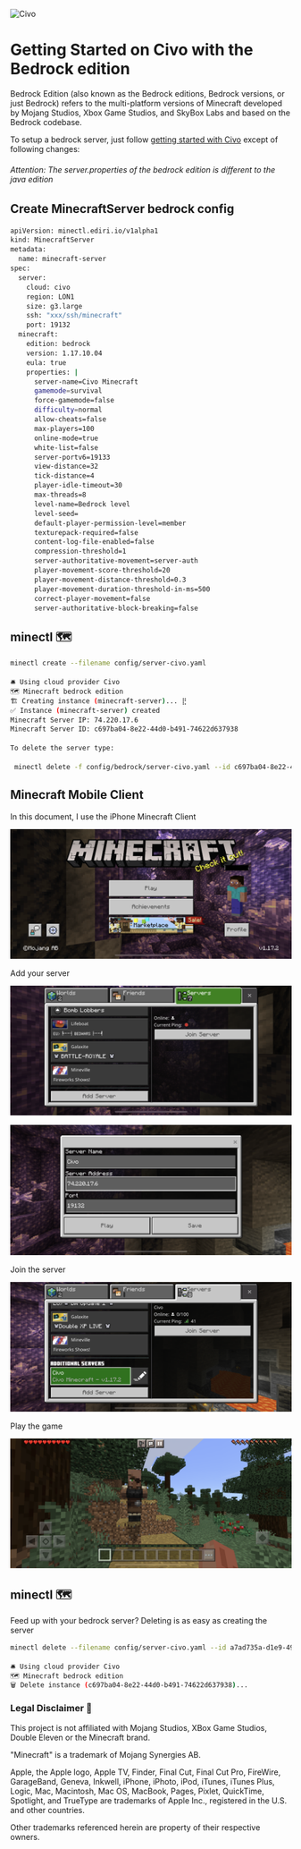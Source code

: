 ![Civo](https://img.shields.io/badge/Civo-239DFF?style=for-the-badge&logo=Civo&logoColor=white)
# Getting Started on Civo with the Bedrock edition

Bedrock Edition (also known as the Bedrock editions, Bedrock versions, or just Bedrock) refers to the multi-platform
versions of Minecraft developed by Mojang Studios, Xbox Game Studios, and SkyBox Labs and based on the Bedrock codebase.

To setup a bedrock server, just follow [getting started with Civo](getting-started-civo.md) except of following changes:

###### Attention: The server.properties of the bedrock edition is different to the java edition

## Create MinecraftServer bedrock config

```bash
apiVersion: minectl.ediri.io/v1alpha1
kind: MinecraftServer
metadata:
  name: minecraft-server
spec:
  server:
    cloud: civo
    region: LON1
    size: g3.large
    ssh: "xxx/ssh/minecraft"
    port: 19132
  minecraft:
    edition: bedrock
    version: 1.17.10.04
    eula: true
    properties: |
      server-name=Civo Minecraft
      gamemode=survival
      force-gamemode=false
      difficulty=normal
      allow-cheats=false
      max-players=100
      online-mode=true
      white-list=false
      server-portv6=19133
      view-distance=32
      tick-distance=4
      player-idle-timeout=30
      max-threads=8
      level-name=Bedrock level
      level-seed=
      default-player-permission-level=member
      texturepack-required=false
      content-log-file-enabled=false
      compression-threshold=1
      server-authoritative-movement=server-auth
      player-movement-score-threshold=20
      player-movement-distance-threshold=0.3
      player-movement-duration-threshold-in-ms=500
      correct-player-movement=false
      server-authoritative-block-breaking=false
```

## minectl 🗺

```bash
minectl create --filename config/server-civo.yaml 

🛎 Using cloud provider Civo
🗺 Minecraft bedrock edition
🏗 Creating instance (minecraft-server)... ⣟ 
✅ Instance (minecraft-server) created
Minecraft Server IP: 74.220.17.6
Minecraft Server ID: c697ba04-8e22-44d0-b491-74622d637938

To delete the server type:

 minectl delete -f config/bedrock/server-civo.yaml --id c697ba04-8e22-44d0-b491-74622d637938
```

## Minecraft Mobile Client

In this document, I use the iPhone Minecraft Client

![img.png](img/iphone_splash.png)

Add your server

![img.png](img/iphone_add1.png)

![img.png](img/iphone_add2.png)

Join the server

![img.png](img/iphone_join.png)

Play the game

![game.png](img/iphone_play.png)

## minectl 🗺

Feed up with your bedrock server? Deleting is as easy as creating the server

```bash
minectl delete --filename config/server-civo.yaml --id a7ad735a-d1e9-4951-9f9b-83221efd945e

🛎 Using cloud provider Civo
🗺 Minecraft bedrock edition
🗑 Delete instance (c697ba04-8e22-44d0-b491-74622d637938)...
```

### Legal Disclaimer 👮

This project is not affiliated with Mojang Studios, XBox Game Studios, Double Eleven or the Minecraft brand.

"Minecraft" is a trademark of Mojang Synergies AB.

Apple, the Apple logo, Apple TV, Finder, Final Cut, Final Cut Pro, FireWire, GarageBand, Geneva, Inkwell, iPhone,
iPhoto, iPod, iTunes, iTunes Plus, Logic, Mac, Macintosh, Mac OS, MacBook, Pages, Pixlet, QuickTime, Spotlight, and
TrueType are trademarks of Apple Inc., registered in the U.S. and other countries.

Other trademarks referenced herein are property of their respective owners.

